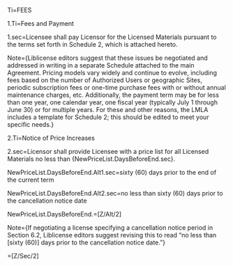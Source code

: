 Ti=FEES

1.Ti=Fees and Payment

1.sec=Licensee shall pay Licensor for the Licensed Materials pursuant to the terms set forth in Schedule 2, which is attached hereto.

Note={Liblicense editors suggest that these issues be negotiated and addressed in writing in a separate Schedule attached to the main Agreement. Pricing models vary widely and continue to evolve, including fees based on the number of Authorized Users or geographic Sites, periodic subscription fees or one-time purchase fees with or without annual maintenance charges, etc. Additionally, the payment term may be for less than one year, one calendar year, one fiscal year (typically July 1 through June 30) or for multiple years. For these and other reasons, the LMLA includes a template for Schedule 2; this should be edited to meet your specific needs.} 

2.Ti=Notice of Price Increases

2.sec=Licensor shall provide Licensee with a price list for all Licensed Materials no less than {NewPriceList.DaysBeforeEnd.sec}.


NewPriceList.DaysBeforeEnd.Alt1.sec=sixty (60) days prior to the end of the current term

NewPriceList.DaysBeforeEnd.Alt2.sec=no less than sixty (60) days prior to the cancellation notice date

NewPriceList.DaysBeforeEnd.=[Z/Alt/2]

Note={If negotiating a license specifying a cancellation notice period in Section 6.2, Liblicense editors suggest revising this to read “no less than [sixty (60)] days prior to the cancellation notice date.”}

=[Z/Sec/2]
